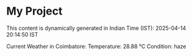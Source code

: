 # My Project

This content is dynamically generated in Indian Time (IST): 2025-04-14 20:14:50 IST


Current Weather in Coimbatore:
Temperature: 28.88 °C
Condition: haze
